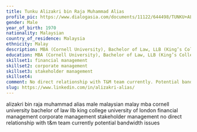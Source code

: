 ```yaml
---
title: Tunku Alizakri bin Raja Muhammad Alias
profile_pic: https://www.dialogasia.com/documents/11122/644498/TUNKU+ALIZAKRI+BIN+RAJA+MUHAMMAD+ALIAS.png/3193b092-df5b-4bc2-b5e0-afb6bd350093?t=1573179388255
gender: Male
year_of_birth: 1970
nationality: Malaysian
country_of_residence: Malaysia
ethnicity: Malay
description: MBA (Cornell University), Bachelor of Law, LLB (King’s College University of London), Financial Management, Corporate Management, Stakeholder Management
education: MBA (Cornell University), Bachelor of Law, LLB (King’s College University of London)
skillset1: financial management
skillset2: corporate management
skillset3: stakeholder management
skillset4: 
comment: No direct relationship with T&M team currently. Potential bandwidth issues (7 board memberships, 4 PLCs).
slug: https://www.linkedin.com/in/alizakri-alias/
---
```


alizakri bin raja muhammad alias male malaysian malay mba cornell university bachelor of law llb king college university of london financial management corporate management stakeholder management no direct relationship with t&m team currently potential bandwidth issues